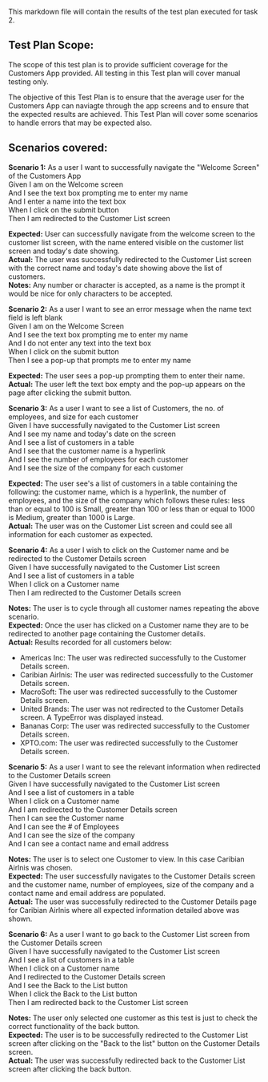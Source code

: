 
This markdown file will contain the results of the test plan executed for task 2.

  

## Test Plan Scope:

The scope of this test plan is to provide sufficient coverage for the Customers App provided. All testing in this Test plan will cover manual testing only.

The objective of this Test Plan is to ensure that the average user for the Customers App can naviagte through the app screens and to ensure that the expected results are achieved. This Test Plan will cover some scenarios to handle errors that may be expected also.

  

## Scenarios covered:

**Scenario 1:** As a user I want to successfully navigate the "Welcome Screen" of the Customers App  
Given I am on the Welcome screen  
And I see the text box prompting me to enter my name  
And I enter a name into the text box  
When I click on the submit button  
Then I am redirected to the Customer List screen    

**Expected:** User can successfully navigate from the welcome screen to the customer list screen, with the name entered visible on the customer list screen and today's date showing.  
**Actual:** The user was successfully redirected to the Customer List screen with the correct name and today's date showing above the list of customers.  
**Notes:** Any number or character is accepted, as a name is the prompt it would be nice for only characters to be accepted.  

  

**Scenario 2:** As a user I want to see an error message when the name text field is left blank  
Given I am on the Welcome Screen  
And I see the text box prompting me to enter my name  
And I do not enter any text into the text box  
When I click on the submit button  
Then I see a pop-up that prompts me to enter my name  

**Expected:** The user sees a pop-up prompting them to enter their name.  
**Actual:** The user left the text box empty and the pop-up appears on the page after clicking the submit button.   

**Scenario 3:** As a user I want to see a list of Customers, the no. of employees, and size for each customer  
Given I have successfully navigated to the Customer List screen  
And I see my name and today's date on the screen  
And I see a list of customers in a table  
And I see that the customer name is a hyperlink  
And I see the number of employees for each customer  
And I see the size of the company for each customer  

**Expected:** The user see's a list of customers in a table containing the following: the customer name, which is a hyperlink, the number of employees, and the size of the company which follows these rules: less than or equal to 100 is Small, greater than 100 or less than or equal to 1000 is Medium, greater than 1000 is Large.  
**Actual:** The user was on the Customer List screen and could see all information for each customer as expected.  

**Scenario 4:** As a user I wish to click on the Customer name and be redirected to the Customer Details screen  
Given I have successfully navigated to the Customer List screen  
And I see a list of customers in a table  
When I click on a Customer name  
Then I am redirected to the Customer Details screen  

**Notes:** The user is to cycle through all customer names repeating the above scenario.  
**Expected:** Once the user has clicked on a Customer name they are to be redirected to another page containing the Customer details.  
**Actual:** Results recorded for all customers below:  
 - Americas Inc: The user was redirected successfully to the Customer Details screen.
- Caribian Airlnis: The user was redirected successfully to the Customer Details screen.
- MacroSoft: The user was redirected successfully to the Customer Details screen.
- United Brands: The user was not redirected to the Customer Details screen. A TypeError was displayed instead.
- Bananas Corp: The user was redirected successfully to the Customer Details screen.
- XPTO.com: The user was redirected successfully to the Customer Details screen.

**Scenario 5:** As a user I want to see the relevant information when redirected to the Customer Details screen  
Given I have successfully navigated to the Customer List screen  
And I see a list of customers in a table  
When I click on a Customer name  
And I am redirected to the Customer Details screen  
Then I can see the Customer name  
And I can see the # of Employees  
And I can see the size of the company  
And I can see a contact name and email address    

**Notes:** The user is to select one Customer to view. In this case Caribian Airlnis was chosen.  
**Expected:** The user successfully navigates to the Customer Details screen and the customer name, number of employees, size of the company and a contact name and email address are populated.  
**Actual:** The user was successfully redirected to the Customer Details page for Caribian Airlnis where all expected information detailed above was shown.  

**Scenario 6:** As a user I want to go back to the Customer List screen from the Customer Details screen  
Given I have successfully navigated to the Customer List screen  
And I see a list of customers in a table  
When I click on a Customer name  
And I redirected to the Customer Details screen  
And I see the Back to the List button  
When I click the Back to the List button  
Then I am redirected back to the Customer List screen  
  
**Notes:** The user only selected one customer as this test is just to check the correct functionality of the back button.  
**Expected:** The user is to be successfully redirected to the Customer List screen after clicking on the "Back to the list" button on the Customer Details screen.  
**Actual:** The user was successfully redirected back to the Customer List screen after clicking the back button.  